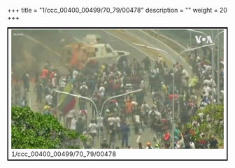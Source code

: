 +++
title = "1/ccc_00400_00499/70_79/00478"
description = ""
weight = 20
+++

<table style="border:2px solid black;max-width:800px;max-height:800px;" 
><tr><td>
<img class="center-fit-jpg"
src="/jpg_/aaa_20190430_NxaOmWaI8sI_00477.jpg">
1/ccc_00400_00499/70_79/00478
</img></td></tr></table>
